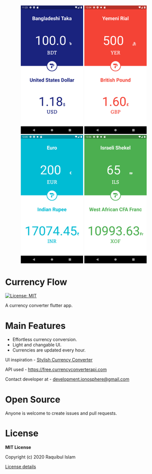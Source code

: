 <p align="center">
<img src="Screenshots/First Impression.png" width="200">
<img src="Screenshots/Screenshot_1592892294.png" width="200">
<img src="Screenshots/Screenshot_1592892347.png" width="200">
<img src="Screenshots/Screenshot_1592892393.png" width="200">
</p>

# Currency Flow

[![License: MIT](https://img.shields.io/badge/License-MIT-yellow.svg)](https://opensource.org/licenses/MIT)

A currency converter flutter app.

# Main Features

- Effortless currency conversion.
- Light and changable UI.
- Currencies are updated every hour.

UI inspiration - [Stylish Currency Converter](https://dribbble.com/shots/4816296-Stylish-Currency-Converter-iOS-app)

API used - https://free.currencyconverterapi.com

Contact developer at - development.ionosphere@gmail.com

# Open Source

Anyone is welcome to create issues and pull requests.

# License

**MIT License**

Copyright (c) 2020 Raquibul Islam

[License details](https://github.com/shubha360/Currency-Flow-Flutter/blob/add-license-1/LICENSE)
